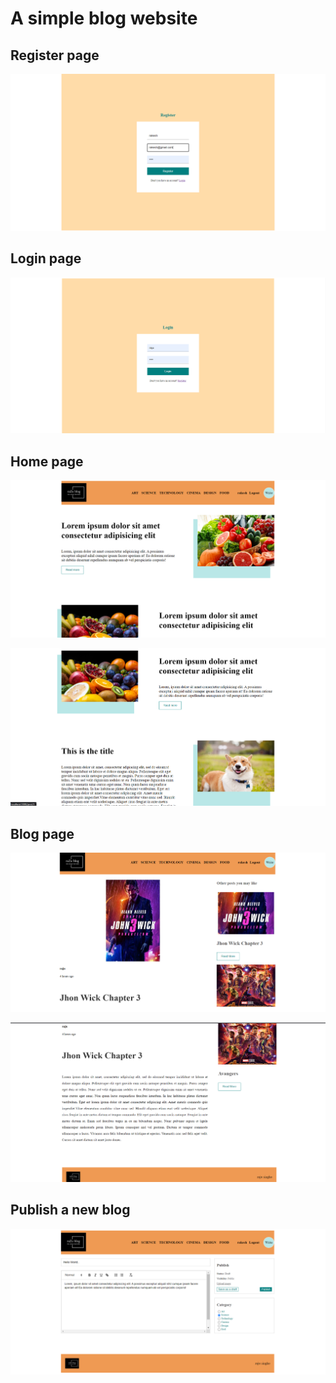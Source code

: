 # A simple blog website

## Register page
![](images/reg.PNG)

## Login page
![](images/login.PNG)

## Home page
![](images/1.PNG)

![](images/2.PNG)

## Blog page
![](images/cinema-cat.PNG)

![](images/cinema-cat2.PNG)

## Publish a new blog
![](images/3.PNG)
